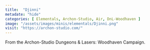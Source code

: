 ```yaml
---
title:  "Djinni"
metadate: "hide"
categories: [ Elementals, Archon-Studio, Air, DnL-Woodhaven ]
image: "/assets/images/minis/elementals/Djinni.png"
visit: "https://archon-studio.com/"
---
```

From the Archon-Studio Dungeons & Lasers: Woodhaven Campaign.